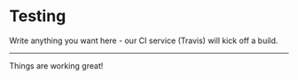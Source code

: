 # Testing
 
Write anything you want here - our CI service (Travis) will kick off a build.

-------------

Things are working great!
